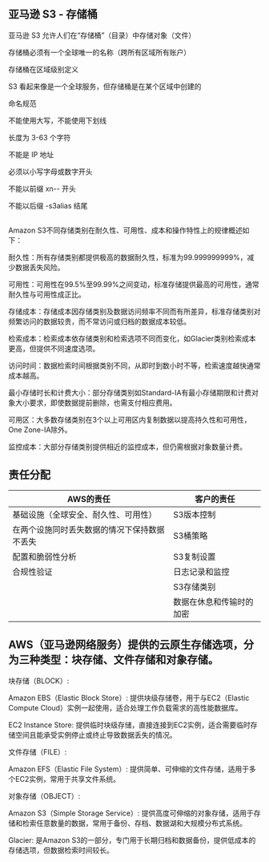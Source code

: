 ## 亚马逊 S3 - 存储桶

亚马逊 S3 允许人们在“存储桶”（目录）中存储对象（文件）

存储桶必须有一个全球唯一的名称（跨所有区域所有账户）

存储桶在区域级别定义

S3 看起来像是一个全球服务，但存储桶是在某个区域中创建的

命名规范

不能使用大写，不能使用下划线

长度为 3-63 个字符

不能是 IP 地址

必须以小写字母或数字开头

不能以前缀 xn-- 开头

不能以后缀 -s3alias 结尾

## 
Amazon S3不同存储类别在耐久性、可用性、成本和操作特性上的规律概述如下：

耐久性：所有存储类别都提供极高的数据耐久性，标准为99.999999999%，减少数据丢失风险。

可用性：可用性在99.5%至99.99%之间变动，标准存储提供最高的可用性，通常耐久性与可用性成正比。

存储成本：存储成本因存储类别及数据访问频率不同而有所差异，标准存储类别对频繁访问的数据较贵，而不常访问或归档的数据成本较低。

检索成本：检索成本依存储类别和检索选项不同而变化，如Glacier类别检索成本更高，但提供不同速度选项。

访问时间：数据检索时间根据类别不同，从即时到数小时不等，检索速度越快通常成本越高。

最小存储时长和计费大小：部分存储类别如Standard-IA有最小存储期限和计费对象大小要求，即使数据提前删除，也需支付相应费用。

可用区：大多数存储类别在3个以上可用区内复制数据以提高持久性和可用性，One Zone-IA除外。

监控成本：大部分存储类别提供相近的监控成本，但仍需根据对象数量计费。

## 责任分配

| AWS的责任                                    | 客户的责任            |
|---------------------------------------------|----------------------|
| 基础设施（全球安全、耐久性、可用性）                | S3版本控制          |
| 在两个设施同时丢失数据的情况下保持数据不丢失              | S3桶策略            |
| 配置和脆弱性分析                                | S3复制设置          |
| 合规性验证                                    | 日志记录和监控        |
|                                              | S3存储类别          |
|                                              | 数据在休息和传输时的加密 |

## AWS（亚马逊网络服务）提供的云原生存储选项，分为三种类型：块存储、文件存储和对象存储。

块存储（BLOCK）:

Amazon EBS（Elastic Block Store）: 提供块级存储卷，用于与EC2（Elastic Compute Cloud）实例一起使用，适合处理工作负载需求的高性能数据库。

EC2 Instance Store: 提供临时块级存储，直接连接到EC2实例，适合需要临时存储空间且能承受实例停止或终止导致数据丢失的情况。

文件存储（FILE）:

Amazon EFS（Elastic File System）: 提供简单、可伸缩的文件存储，适用于多个EC2实例，常用于共享文件系统。

对象存储（OBJECT）:

Amazon S3（Simple Storage Service）: 提供高度可伸缩的对象存储，适用于存储和检索任意数量的数据，常用于备份、存档、数据湖和大规模分布式系统。

Glacier: 是Amazon S3的一部分，专门用于长期归档和数据备份，提供低成本的存储选项，但数据检索时间较长。

